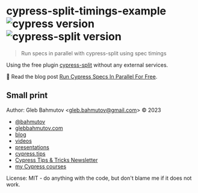 # cypress-split-timings-example ![cypress version](https://img.shields.io/badge/cypress-13.3.0-brightgreen) ![cypress-split version](https://img.shields.io/badge/cypress--split-1.6.0-brightgreen)

> Run specs in parallel with cypress-split using spec timings

Using the free plugin [cypress-split](https://github.com/bahmutov/cypress-split) without any external services.

📝 Read the blog post [Run Cypress Specs In Parallel For Free](https://glebbahmutov.com/blog/cypress-parallel-free/).

## Small print

Author: Gleb Bahmutov &lt;gleb.bahmutov@gmail.com&gt; &copy; 2023

- [@bahmutov](https://twitter.com/bahmutov)
- [glebbahmutov.com](https://glebbahmutov.com)
- [blog](https://glebbahmutov.com/blog)
- [videos](https://www.youtube.com/glebbahmutov)
- [presentations](https://slides.com/bahmutov)
- [cypress.tips](https://cypress.tips)
- [Cypress Tips & Tricks Newsletter](https://cypresstips.substack.com/)
- [my Cypress courses](https://cypress.tips/courses)

License: MIT - do anything with the code, but don't blame me if it does not work.
